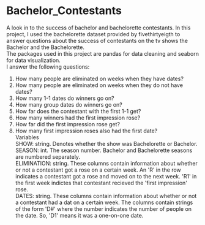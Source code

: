 # Bachelor_Contestants
A look in to the success of bachelor and bachelorette contestants.
In this project, I used the bachelorette dataset provided by fivethirtyeigth to answer questions about the success of contestants on the tv shows the Bachelor and the Bachelorette.  
The packages used in this project are pandas for data cleaning and seaborn for data visualization.   
I answer the following questions:  
1. How many people are eliminated on weeks when they have dates?  
2. How many people are eliminated on weeks when they do not have dates?  
3. How many 1-1 dates do winners go on?  
4. How many group dates do winners go on?  
5. How far does the contestant with the first 1-1 get?  
6. How many winners had the first impression rose?  
7. How far did the first impression rose get?  
8. How many first impression roses also had the first date?  
Variables  
 SHOW: string. Denotes whether the show was Bachelorette or Bachelor. 
 SEASON: int. The season number. Bachelor and Bachelorette seasons are numbered separately.  
 ELIMINATION: string. These columns contain information about whether or not a contestant got a rose on a certain week. An 'R' in the row indicates a contestant got a rose and moved on to the next week. 'R1' in the first week indictes that contestant recieved the 'first impression' rose.  
 DATES: string. These columns contain information about whether or not a contestant had a dat on a certain week. The columns contain strings of the form 'D#' where the number indicates the number of people on the date. So, 'D1' means it was a one-on-one date. 
